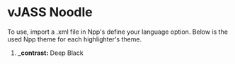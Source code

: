 # vJASS Noodle

To use, import a .xml file in Npp's define your language option. Below is the used Npp theme for each highlighter's theme.

1. **\_contrast:**  Deep Black
